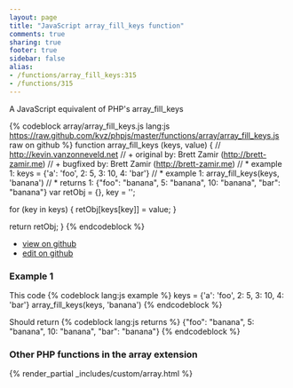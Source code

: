 ```yaml
---
layout: page
title: "JavaScript array_fill_keys function"
comments: true
sharing: true
footer: true
sidebar: false
alias:
- /functions/array_fill_keys:315
- /functions/315
---
```

<!-- Generated by Rakefile:build -->
A JavaScript equivalent of PHP's array_fill_keys

{% codeblock array/array_fill_keys.js lang:js https://raw.github.com/kvz/phpjs/master/functions/array/array_fill_keys.js raw on github %}
function array_fill_keys (keys, value) {
  // http://kevin.vanzonneveld.net
  // +   original by: Brett Zamir (http://brett-zamir.me)
  // +   bugfixed by: Brett Zamir (http://brett-zamir.me)
  // *     example 1: keys = {'a': 'foo', 2: 5, 3: 10, 4: 'bar'}
  // *     example 1: array_fill_keys(keys, 'banana')
  // *     returns 1: {"foo": "banana", 5: "banana", 10: "banana", "bar": "banana"}
  var retObj = {},
    key = '';

  for (key in keys) {
    retObj[keys[key]] = value;
  }

  return retObj;
}
{% endcodeblock %}

 - [view on github](https://github.com/kvz/phpjs/blob/master/functions/array/array_fill_keys.js)
 - [edit on github](https://github.com/kvz/phpjs/edit/master/functions/array/array_fill_keys.js)

### Example 1
This code
{% codeblock lang:js example %}
keys = {'a': 'foo', 2: 5, 3: 10, 4: 'bar'}
array_fill_keys(keys, 'banana')
{% endcodeblock %}

Should return
{% codeblock lang:js returns %}
{"foo": "banana", 5: "banana", 10: "banana", "bar": "banana"}
{% endcodeblock %}


### Other PHP functions in the array extension
{% render_partial _includes/custom/array.html %}
